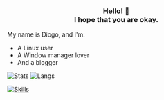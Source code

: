 <div>
<h3 style="text-align: center;">
  Hello! 👋 <br> I hope that you are okay.
</h3>
</div>

My name is Diogo, and I'm:
- A Linux user
- A Window manager lover
- And a blogger

![Stats](https://github-readme-stats.vercel.app/api?username=tukainpng&theme=dracula)
![Langs](https://github-readme-stats.vercel.app/api/top-langs/?username=tukainpng&hide=c,python&layout=compact&theme=dracula)

[![Skills](https://skillicons.dev/icons?i=html,css,bootstrap,git,linux,bash,neovim)](https://skillicons.dev)

